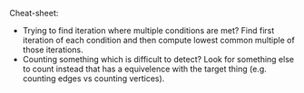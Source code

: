 Cheat-sheet:
- Trying to find iteration where multiple conditions are met? Find first iteration of each condition and then compute lowest common multiple of those iterations.
- Counting something which is difficult to detect? Look for something else to count instead that has a equivelence with the target thing (e.g. counting edges vs counting vertices).
